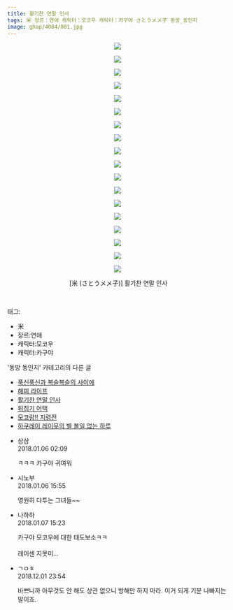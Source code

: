 ```yaml
---
title: 활기찬 연말 인사
tags: 米 장르：연애 캐릭터：모코우 캐릭터：카구야 さとうメメ子 동방_동인지
image: ghap/4084/001.jpg
---
```

<div class="article">
<p style="text-align: center; clear: none; float: none;"><img src="{{ site.nasurl }}/ghap/4084/001.jpg"/></p>
<p style="text-align: center; clear: none; float: none;"><img src="{{ site.nasurl }}/ghap/4084/002.jpg"/></p>
<p style="text-align: center; clear: none; float: none;"><img src="{{ site.nasurl }}/ghap/4084/003.jpg"/></p>
<p style="text-align: center; clear: none; float: none;"><img src="{{ site.nasurl }}/ghap/4084/004.jpg"/></p>
<p style="text-align: center; clear: none; float: none;"><img src="{{ site.nasurl }}/ghap/4084/005.jpg"/></p>
<p style="text-align: center; clear: none; float: none;"><img src="{{ site.nasurl }}/ghap/4084/006.jpg"/></p>
<p style="text-align: center; clear: none; float: none;"><img src="{{ site.nasurl }}/ghap/4084/007.jpg"/></p>
<p style="text-align: center; clear: none; float: none;"><img src="{{ site.nasurl }}/ghap/4084/008.jpg"/></p>
<p style="text-align: center; clear: none; float: none;"><img src="{{ site.nasurl }}/ghap/4084/009.jpg"/></p>
<p style="text-align: center; clear: none; float: none;"><img src="{{ site.nasurl }}/ghap/4084/010.jpg"/></p>
<p style="text-align: center; clear: none; float: none;"><img src="{{ site.nasurl }}/ghap/4084/011.jpg"/></p>
<p style="text-align: center; clear: none; float: none;"><img src="{{ site.nasurl }}/ghap/4084/012.jpg"/></p>
<p style="text-align: center; clear: none; float: none;"><img src="{{ site.nasurl }}/ghap/4084/013.jpg"/></p>
<p style="text-align: center; clear: none; float: none;"><img src="{{ site.nasurl }}/ghap/4084/014.jpg"/></p>
<p style="text-align: center; clear: none; float: none;"><img src="{{ site.nasurl }}/ghap/4084/015.jpg"/></p>
<p style="text-align: center; clear: none; float: none;"><img src="{{ site.nasurl }}/ghap/4084/016.jpg"/></p>
<p style="text-align: center; clear: none; float: none;"><img src="{{ site.nasurl }}/ghap/4084/017.jpg"/></p>
<p style="text-align: center; clear: none; float: none;"><img src="{{ site.nasurl }}/ghap/4084/018.jpg"/></p>
<p style="text-align: center; clear: none; float: none;"> [米 (さとうメメ子)] 활기찬 연말 인사</p>
<p><br/></p>
</div><div class="tagTrail">
<p>태그: </p>
<ul>
<li>米</li>
<li>장르:연애</li>
<li>캐릭터:모코우</li>
<li>캐릭터:카구야</li>
</ul>
</div><div class="another">
<p>'동방 동인지' 카테고리의 다른 글</p>
<ul>
<li><a href="/2018-01-09-ghap_4100">푹신푹신과 복슬복슬의 사이에</a></li>
<li><a href="/2018-01-06-ghap_4090">해피 라이프</a></li>
<li><a href="/2018-01-05-ghap_4084">활기찬 연말 인사</a></li>
<li><a href="/2017-12-31-ghap_4075">뒤집기 어택</a></li>
<li><a href="/2017-12-31-ghap_4074">모코랑!! 지령전</a></li>
<li><a href="/2017-12-29-ghap_4072">하쿠레이 레이무의 별 볼일 없는 하루</a></li>
</ul>
</div><div class="cb_module cb_fluid">
<div class="cb_wrt cb_profile">
<div class="comment">
<ul>
<li class="cb_thumb_off" id="comment15167550">
<div class="cb_comment_area">
<div class="cb_info_area">
<div class="cb_section">
<span class="cb_nick_name">삼삼</span>
</div>
<div class="cb_section">
<span class="cb_date">2018.01.06 02:09 </span>
</div>
</div>
<div class="cb_dsc_comment">
<p class="cb_dsc">
											ㅋㅋㅋ 카구야 귀여워
										</p>
</div>
</div></li>
<li class="cb_thumb_off" id="comment15167877">
<div class="cb_comment_area">
<div class="cb_info_area">
<div class="cb_section">
<span class="cb_nick_name">시노부</span>
</div>
<div class="cb_section">
<span class="cb_date">2018.01.06 15:55 </span>
</div>
</div>
<div class="cb_dsc_comment">
<p class="cb_dsc">
											영원히 다투는 그녀들~~
										</p>
</div>
</div></li>
<li class="cb_thumb_off" id="comment15168488">
<div class="cb_comment_area">
<div class="cb_info_area">
<div class="cb_section">
<span class="cb_nick_name">나하하</span>
</div>
<div class="cb_section">
<span class="cb_date">2018.01.07 15:23 </span>
</div>
</div>
<div class="cb_dsc_comment">
<p class="cb_dsc">
											카구야 모코우에 대한 태도보소ㅋㅋ<br/>
<br/>
레이센 지못미…
										</p>
</div>
</div></li>
<li class="cb_thumb_off" id="comment15381099">
<div class="cb_comment_area">
<div class="cb_info_area">
<div class="cb_section">
<span class="cb_nick_name">ㄱㅁㅎ</span>
</div>
<div class="cb_section">
<span class="cb_date">2018.12.01 23:54 </span>
</div>
</div>
<div class="cb_dsc_comment">
<p class="cb_dsc">
											바쁘니까 아무것도 안 해도 상관 없으니 방해만 하지 마라. 이거 되게 기분 나빠지는 말이죠.
										</p>
</div>
</div></li>
</ul>
</div>
</div><!-- commentList close -->
</div>